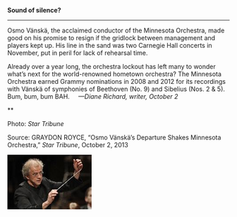 **Sound of silence?**

****

Osmo Vänskä, the acclaimed conductor of the Minnesota Orchestra, made good on his promise to resign if the gridlock between management and players kept up. His line in the sand was two Carnegie Hall concerts in November, put in peril for lack of rehearsal time.

Already over a year long, the orchestra lockout has left many to wonder what’s next for the world-renowned hometown orchestra? The Minnesota Orchestra earned Grammy nominations in 2008 and 2012 for its recordings with Vänskä of symphonies of Beethoven (No. 9) and Sibelius (Nos. 2 & 5). Bum, bum, bum BAH.     *—Diane Richard, writer, October 2*

**

Photo: *Star Tribune* 

Source: GRAYDON ROYCE, “Osmo Vänskä’s Departure Shakes Minnesota Orchestra,” *Star Tribune*, October 2, 2013 

![](../images/13.10.03_Richard_MNOrchEDIT-1.jpeg)
